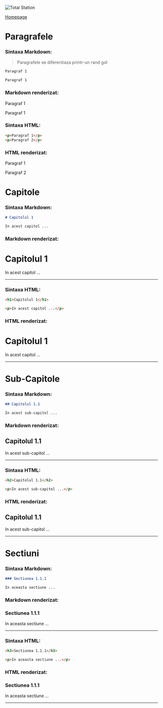 <script id="MathJax-script" async src="https://cdn.jsdelivr.net/npm/mathjax@3/es5/tex-mml-chtml.js"></script>


![Total Station](https://metricop.com/cdn/shop/articles/trimble-total-station.jpg?v=1677673954&width=1100)

[Homepage](index.md)

# Paragrafele


### Sintaxa Markdown:

> Paragrafele se diferentiaza printr-un rand gol

```markdown
Paragraf 1

Paragraf 1
```

### Markdown renderizat:

Paragraf 1

Paragraf 1

### Sintaxa HTML:

```html
<p>Paragraf 1</p>
<p>Paragraf 2</p>
```
### HTML renderizat:

<p>Paragraf 1</p>

<p>Paragraf 2</p>

# Capitole

### Sintaxa Markdown:

```markdown
# Capitolul 1

In acest capitol ...
```

### Markdown renderizat:

# Capitolul 1

In acest capitol ...

***

### Sintaxa HTML:

```html
<h1>Capitolul 1</h1>

<p>In acest capitol ...</p>
```

### HTML renderizat:

<h1>Capitolul 1</h1>

<p>In acest capitol ...</p>

***

# Sub-Capitole

### Sintaxa Markdown:

```markdown
## Capitolul 1.1

In acest sub-capitol ...
```

### Markdown renderizat:

## Capitolul 1.1

In acest sub-capitol ...

***

### Sintaxa HTML:

```html
<h2>Capitolul 1.1</h2>

<p>In acest sub-capitol ...</p>
```

### HTML renderizat:

<h2>Capitolul 1.1</h2>

<p>In acest sub-capitol ...</p>

***

# Sectiuni

### Sintaxa Markdown:

```markdown
### Sectiunea 1.1.1

In aceasta sectiune ...
```

### Markdown renderizat:

### Sectiunea 1.1.1

In aceasta sectiune ...

***

### Sintaxa HTML:

```html
<h3>Sectiunea 1.1.1</h3>

<p>In aceasta sectiune ...</p>
```

### HTML renderizat:

<h3>Sectiunea 1.1.1</h3>

<p>In aceasta sectiune ...</p>

***